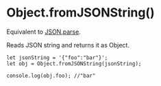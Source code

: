 # Object.fromJSONString()

Equivalent to [JSON.parse](https://developer.mozilla.org/docs/Web/JavaScript/Reference/Global_Objects/JSON/parse).

Reads JSON string and returns it as Object.

```
let jsonString = '{"foo":"bar"}';
let obj = Object.fromJSONString(jsonString);

console.log(obj.foo); //"bar"
```
